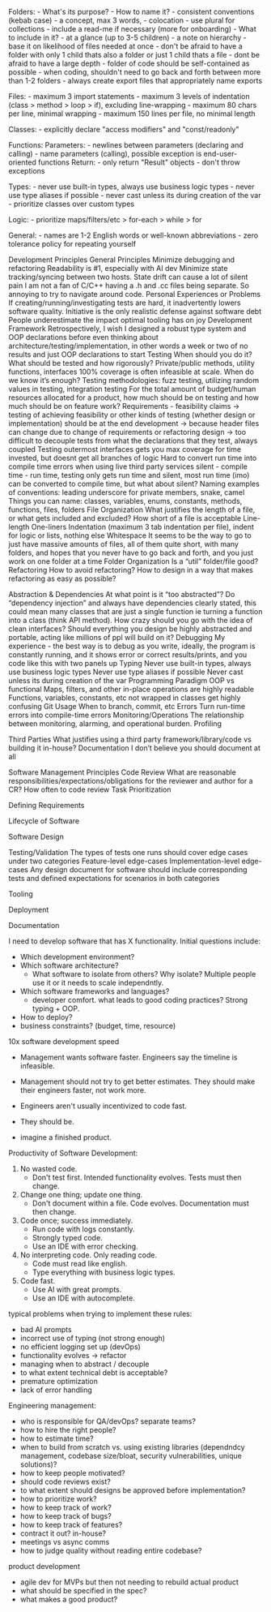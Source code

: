 
Folders:
    - What's its purpose?
    - How to name it? 
        - consistent conventions (kebab case)
        - a concept, max 3 words, 
    - colocation
    - use plural for collections
    - include a read-me if necessary (more for onboarding)
    - What to include in it?
        - at a glance (up to 3-5  children)
    - a note on hierarchy - base it on likelihood of files needed at once
    - don't be afraid to have a folder with only 1 child thats also a folder or just 1 child thats a file
    - dont be afraid to have a large depth
    - folder of code should be self-contained as possible
    - when coding, shouldn't need to go back and forth between more than 1-2 folders
    - always create export files that appropriately name exports

Files:
    - maximum 3 import statements
    - maximum 3 levels of indentation (class > method > loop > if), 
        excluding line-wrapping
    - maximum 80 chars per line, minimal wrapping
    - maximum 150 lines per file, no minimal length

Classes:
    - explicitly declare "access modifiers" and "const/readonly" 

Functions:
    Parameters:
        - newlines between parameters (declaring and calling)
        - name parameters (calling), 
            possible exception is end-user-oriented functions
    Return:
        - only return "Result" objects
        - don't throw exceptions

Types:
    - never use built-in types, always use business logic types
    - never use type aliases if possible
    - never cast unless its during creation of the var
    - prioritize classes over custom types

Logic:
    - prioritize maps/filters/etc > for-each > while > for

General:
    - names are 1-2 English words or well-known abbreviations
    - zero tolerance policy for repeating yourself 








Development Principles
General Principles
Minimize debugging and refactoring
Readability is #1, especially with AI dev
Minimize state tracking/syncing between two hosts. State drift can cause a lot of silent pain
I am not a fan of C/C++ having a .h and .cc files being separate. So annoying to try to navigate around code. 
Personal Experiences or Problems
If creating/running/investigating tests are hard, it inadvertently lowers software quality. 
Initiative is the only realistic defense against software debt
People underestimate the impact optimal tooling has on joy
Development Framework
Retrospectively, I wish I designed a robust type system and OOP declarations before even thinking about architecture/testing/implementation, in other words a week or two of no results and just OOP declarations to start
Testing
When should you do it?
What should be tested and how rigorously? Private/public methods, utility functions, interfaces
100% coverage is often infeasible at scale. When do we know it’s enough?
Testing methodologies: fuzz testing, utilizing random values in testing, integration testing
For the total amount of budget/human resources allocated for a product, how much should be on testing and how much should be on feature work? 
Requirements - feasibility claims -> testing of achieving feasibility or other kinds of testing (whether design or implementation) should be at the end development -> because header files can change due to change of requirements or refactoring design -> too difficult to decouple tests from what the declarations that they test, always coupled
Testing outermost interfaces gets you max coverage for time invested, but doesnt get all branches of logic
Hard to convert run time into compile time errors when using live third party services
silent  - compile time - run time, testing only gets run time and silent, most run time (imo) can be converted to compile time, but what about silent?
Naming
examples of conventions: leading underscore for private members, snake, camel
Things you can name: classes, variables, enums, constants, methods, functions, files, folders
File Organization
What justifies the length of a file, or what gets included and excluded?
How short of a file is acceptable
Line-length
One-liners
Indentation (maximum 3 tab indentation per file), indent for logic or lists, nothing else
Whitespace
It seems to be the way to go to just have massive amounts of files, all of them quite short, with many folders, and hopes that you never have to go back and forth, and you just work on one folder at a time
Folder Organization
Is a “util” folder/file good? 
Refactoring
How to avoid refactoring?
How to design in a way that makes refactoring as easy as possible?

Abstraction & Dependencies
At what point is it “too abstracted”?
Do “dependency injection” and always have dependencies clearly stated, this could mean many classes that are just a single function ie turning a function into a class (think API method).
How crazy should you go with the idea of clean interfaces? Should everything you design be highly abstracted and portable, acting like millions of ppl will build on it?
Debugging
My experience - the best way is to debug as you write, ideally, the program is constantly running, and it shows error or correct results/prints, and you code like this with two panels up
Typing
Never use built-in types, always use business logic types
Never use type aliases if possible
Never cast unless its during creation of the var
Programming Paradigm
OOP vs functional
Maps, filters, and other in-place operations are highly readable
Functions, variables, constants, etc not wrapped in classes get highly confusing
Git Usage
When to branch, commit, etc
Errors
Turn run-time errors into compile-time errors
Monitoring/Operations
The relationship between monitoring, alarming, and operational burden.
Profiling

Third Parties
What justifies using a third party framework/library/code vs building it in-house?
Documentation
I don’t believe you should document at all

Software Management Principles
Code Review
What are reasonable responsibilities/expectations/obligations for the reviewer and author for a CR? 
How often to code review
Task Prioritization



Defining Requirements






Lifecycle of Software

Software Design

Testing/Validation
The types of tests one runs should cover edge cases under two categories
Feature-level edge-cases
Implementation-level edge-cases
Any design document for software should include corresponding tests and defined expectations for scenarios in both categories

Tooling

Deployment

Documentation






I need to develop software that has X functionality.
Initial questions include:
- Which development environment? 
- Which software architecture?
    - What software to isolate from others? Why isolate? Multiple people use it or it needs to scale independntly.
- Which software frameworks and languages?
    - developer comfort. what leads to good coding practices? Strong typing + OOP.
- How to deploy?
- business constraints? (budget, time, resource)

10x software development speed
- Management wants software faster. Engineers say the timeline is infeasible. 
- Management should not try to get better estimates. They should make their engineers faster, not work more.
- Engineers aren't usually incentivized to code fast. 
- They should be.

- imagine a finished product. 


Productivity of Software Development:
1. No wasted code.
    - Don't test first. Intended functionality evolves. Tests must then change.
2. Change one thing; update one thing.
    - Don't document within a file. Code evolves. Documentation must then change.
3. Code once; success immediately.
    - Run code with logs constantly.
    - Strongly typed code.
    - Use an IDE with error checking.
4. No interpreting code. Only reading code.
    - Code must read like english.
    - Type everything with business logic types.
5. Code fast.
    - Use AI with great prompts.
    - Use an IDE with autocomplete.

typical problems when trying to implement these rules:
- bad AI prompts
- incorrect use of typing (not strong enough)
- no efficient logging set up (devOps)
- functionality evolves -> refactor
- managing when to abstract / decouple
- to what extent technical debt is acceptable?
- premature optimization
- lack of error handling


Engineering management:
- who is responsible for QA/devOps? separate teams?
- how to hire the right people?
- how to estimate time?
- when to build from scratch vs. using existing libraries (dependndcy management, codebase size/bloat, security vulnerabilities, unique solutions)?
- how to keep people motivated?
- should code reviews exist?
- to what extent should designs be approved before implementation?
- how to prioritize work?
- how to keep track of work?
- how to keep track of bugs?
- how to keep track of features?
- contract it out? in-house?
- meetings vs async comms
- how to judge quality without reading entire codebase?


product development
- agile dev for MVPs but then not needing to rebuild actual product
- what should be specified in the spec?
- what makes a good product?